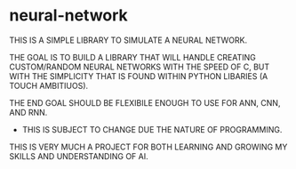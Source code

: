 # neural-network

THIS IS A SIMPLE LIBRARY TO SIMULATE A NEURAL NETWORK.

THE GOAL IS TO BUILD A LIBRARY THAT WILL HANDLE CREATING CUSTOM/RANDOM NEURAL NETWORKS WITH THE SPEED OF C, 
BUT WITH THE SIMPLICITY THAT IS FOUND WITHIN PYTHON LIBARIES (A TOUCH AMBITIUOS). 

THE END GOAL SHOULD BE FLEXIBILE ENOUGH TO USE FOR ANN, CNN, AND RNN.
- THIS IS SUBJECT TO CHANGE DUE THE NATURE OF PROGRAMMING.

THIS IS VERY MUCH A PROJECT FOR BOTH LEARNING AND GROWING MY SKILLS AND UNDERSTANDING OF AI.
